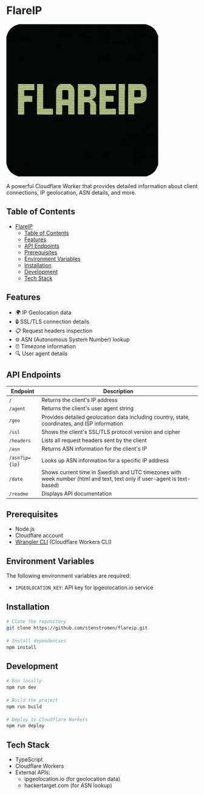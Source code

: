 # FlareIP

![FlareIP Logo](flareip.webp)

A powerful Cloudflare Worker that provides detailed information about client connections, IP geolocation, ASN details, and more.

## Table of Contents

- [FlareIP](#flareip)
  - [Table of Contents](#table-of-contents)
  - [Features](#features)
  - [API Endpoints](#api-endpoints)
  - [Prerequisites](#prerequisites)
  - [Environment Variables](#environment-variables)
  - [Installation](#installation)
  - [Development](#development)
  - [Tech Stack](#tech-stack)

## Features

- 🌍 IP Geolocation data
- 🔒 SSL/TLS connection details
- 📋 Request headers inspection
- 🌐 ASN (Autonomous System Number) lookup
- ⏰ Timezone information
- 🔍 User agent details

## API Endpoints

| Endpoint       | Description                                                                                                             |
| -------------- | ----------------------------------------------------------------------------------------------------------------------- |
| `/`            | Returns the client's IP address                                                                                         |
| `/agent`       | Returns the client's user agent string                                                                                  |
| `/geo`         | Provides detailed geolocation data including country, state, coordinates, and ISP information                           |
| `/ssl`         | Shows the client's SSL/TLS protocol version and cipher                                                                  |
| `/headers`     | Lists all request headers sent by the client                                                                            |
| `/asn`         | Returns ASN information for the client's IP                                                                             |
| `/asn?ip={ip}` | Looks up ASN information for a specific IP address                                                                      |
| `/date`        | Shows current time in Swedish and UTC timezones with week number (html and text, text only if user-agent is text-based) |
| `/readme`      | Displays API documentation                                                                                              |

## Prerequisites

- Node.js
- Cloudflare account
- [Wrangler CLI](https://developers.cloudflare.com/workers/wrangler/install-and-update/) (Cloudflare Workers CLI)

## Environment Variables

The following environment variables are required:

- `IPGEOLOCATION_KEY`: API key for ipgeolocation.io service

## Installation

```bash
# Clone the repository
git clone https://github.com/stenstromen/flareip.git

# Install dependencies
npm install
```

## Development

```bash
# Run locally
npm run dev

# Build the project
npm run build

# Deploy to Cloudflare Workers
npm run deploy
```

## Tech Stack

- TypeScript
- Cloudflare Workers
- External APIs:
  - ipgeolocation.io (for geolocation data)
  - hackertarget.com (for ASN lookup)
